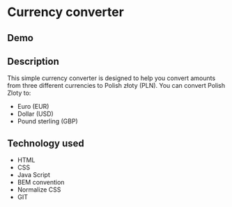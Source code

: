 # Currency converter 

## Demo

## Description

This simple currency converter is designed to help you convert amounts from three different currencies to Polish złoty (PLN). 
You can convert Polish Zloty to:

- Euro (EUR)
- Dollar (USD)
- Pound sterling (GBP)

## Technology used

- HTML
- CSS
- Java Script
- BEM convention
- Normalize CSS
- GIT
